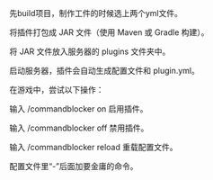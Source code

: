 先build项目，制作工件的时候选上两个yml文件。

将插件打包成 JAR 文件（使用 Maven 或 Gradle 构建）。

将 JAR 文件放入服务器的 plugins 文件夹中。

启动服务器，插件会自动生成配置文件和 plugin.yml。

在游戏中，尝试以下操作：

输入 /commandblocker on 启用插件。

输入 /commandblocker off 禁用插件。

输入 /commandblocker reload 重载配置文件。

配置文件里“-”后面加要金庸的命令。
